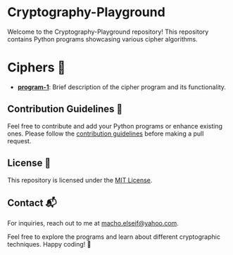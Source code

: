 # Cryptography-Playground

Welcome to the Cryptography-Playground repository! This repository contains Python programs showcasing various cipher algorithms.


# Ciphers  🔐

- [**program-1**](program-1/): Brief description of the cipher program and its functionality.


## Contribution Guidelines 🌟

Feel free to contribute and add your Python programs or enhance existing ones. Please follow the [contribution guidelines](CONTRIBUTING.md) before making a pull request.


## License 📝

This repository is licensed under the [MIT License](LICENSE).

## Contact 📬

For inquiries, reach out to me at macho.elseif@yahoo.com.

Feel free to explore the programs and learn about different cryptographic techniques. Happy coding! 🔐